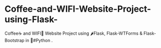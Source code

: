 # Coffee-and-WIFI-Website-Project-using-Flask-
Coffee☕️ and WIFI📶 Website Project using 🌶️Flask, Flask-WTForms &amp; Flask-Bootstrap in 🐍#Python .
